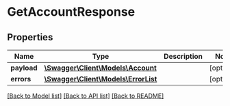 # GetAccountResponse

## Properties
Name | Type | Description | Notes
------------ | ------------- | ------------- | -------------
**payload** | [**\Swagger\Client\Models\Account**](Account.md) |  | [optional] 
**errors** | [**\Swagger\Client\Models\ErrorList**](ErrorList.md) |  | [optional] 

[[Back to Model list]](../../README.md#documentation-for-models) [[Back to API list]](../../README.md#documentation-for-api-endpoints) [[Back to README]](../../README.md)

